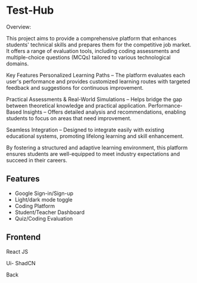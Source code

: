 
# Test-Hub
Overview:

This project aims to provide a comprehensive platform that enhances students' technical skills and prepares them for the competitive job market. It offers a range of evaluation tools, including coding assessments and multiple-choice questions (MCQs) tailored to various technological domains.

Key Features
Personalized Learning Paths – The platform evaluates each user's performance and provides customized learning routes with targeted feedback and suggestions for continuous improvement.

Practical Assessments & Real-World Simulations – Helps bridge the gap between theoretical knowledge and practical application.
Performance-Based Insights – Offers detailed analysis and recommendations, enabling students to focus on areas that need improvement.

Seamless Integration – Designed to integrate easily with existing educational systems, promoting lifelong learning and skill enhancement.

By fostering a structured and adaptive learning environment, this platform ensures students are well-equipped to meet industry expectations and succeed in their careers.


## Features

- Google Sign-in/Sign-up
- Light/dark mode toggle
- Coding Platform
- Student/Teacher Dashboard
- Quiz/Coding Evaluation


## Frontend

React JS

Ui- ShadCN

Back
